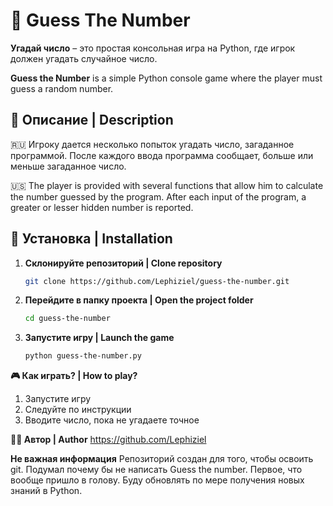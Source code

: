 # 🎯 Guess The Number

**Угадай число** – это простая консольная игра на Python, где игрок должен угадать случайное число.

**Guess the Number** is a simple Python console game where the player must guess a random number.

## 📜 Описание | Description

🇷🇺 Игроку дается несколько попыток угадать число, загаданное программой. После каждого ввода программа сообщает, больше или меньше загаданное число.

🇺🇸 The player is provided with several functions that allow him to calculate the number guessed by the program. After each input of the program, a greater or lesser hidden number is reported.

## 🚀 Установка | Installation

1. **Склонируйте репозиторий | Clone repository**  
   ```bash
   git clone https://github.com/Lephiziel/guess-the-number.git
3. **Перейдите в папку проекта | Open the project folder**
    ```bash
   cd guess-the-number
4. **Запустите игру | Launch the game**
   ```bash
   python guess-the-number.py

**🎮 Как играть? | How to play?**
1. Запустите игру
2. Следуйте по инструкции
3. Вводите число, пока не угадаете точное

**👨‍💻 Автор | Author**
https://github.com/Lephiziel

**Не важная информация**
Репозиторий создан для того, чтобы освоить git. Подумал почему бы не написать Guess the number. Первое, что вообще пришло в голову. Буду обновлять по мере получения новых знаний в Python.



